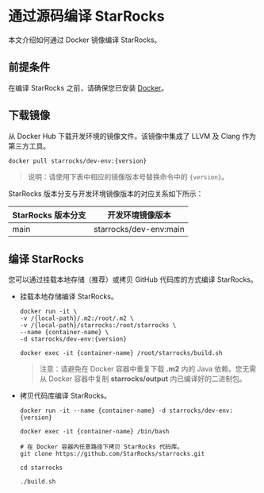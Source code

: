 # 通过源码编译 StarRocks

本文介绍如何通过 Docker 镜像编译 StarRocks。

## 前提条件

在编译 StarRocks 之前，请确保您已安装 [Docker](https://www.docker.com/get-started/)。

## 下载镜像

从 Docker Hub 下载开发环境的镜像文件。该镜像中集成了 LLVM 及 Clang 作为第三方工具。

```shell
docker pull starrocks/dev-env:{version}
```

> 说明：请使用下表中相应的镜像版本号替换命令中的 `{version}`。

StarRocks 版本分支与开发环境镜像版本的对应关系如下所示：

|StarRocks 版本分支|开发环境镜像版本|
|-----------------|---------------|
|main|starrocks/dev-env:main|

## 编译 StarRocks

您可以通过挂载本地存储（推荐）或拷贝 GitHub 代码库的方式编译 StarRocks。

- 挂载本地存储编译 StarRocks。

  ```shell
  docker run -it \
  -v /{local-path}/.m2:/root/.m2 \
  -v /{local-path}/starrocks:/root/starrocks \
  --name {container-name} \
  -d starrocks/dev-env:{version}
  
  docker exec -it {container-name} /root/starrocks/build.sh
  ```

  > 注意：请避免在 Docker 容器中重复下载 **.m2** 内的 Java 依赖。您无需从 Docker 容器中复制 **starrocks/output** 内已编译好的二进制包。

- 拷贝代码库编译 StarRocks。

  ```shell
  docker run -it --name {container-name} -d starrocks/dev-env:{version}
  
  docker exec -it {container-name} /bin/bash
  
  # 在 Docker 容器内任意路径下拷贝 StarRocks 代码库。
  git clone https://github.com/StarRocks/starrocks.git
  
  cd starrocks
  
  ./build.sh
  ```
